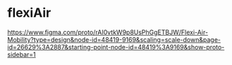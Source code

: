# flexiAir

https://www.figma.com/proto/rAI0vtkW9p8UsPhGgETBJW/Flexi-Air-Mobility?type=design&node-id=48419-9169&scaling=scale-down&page-id=26629%3A2887&starting-point-node-id=48419%3A9169&show-proto-sidebar=1
